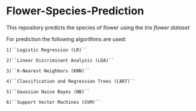# Flower-Species-Prediction
This repository predicts the species of flower using the *Iris flower dataset*

For prediction the following algorithms are used:

    1)``Logistic Regression (LR)``
   
    2)``Linear Discriminant Analysis (LDA)``
    
    3)``K-Nearest Neighbors (KNN)``
    
    4)``Classification and Regression Trees (CART)``
    
    5)``Gaussian Naive Bayes (NB)``
    
    6)``Support Vector Machines (SVM)``

